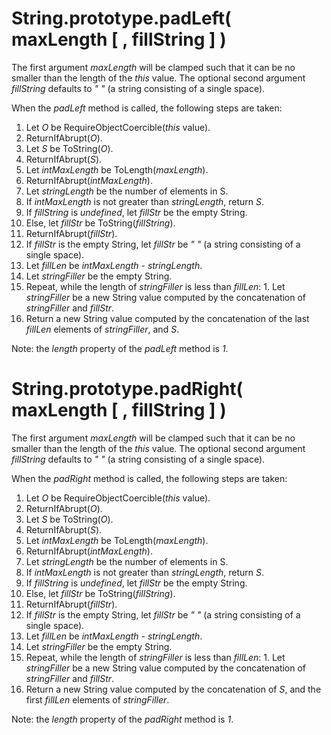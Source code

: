 # String.prototype.padLeft( maxLength [ , fillString ] )

The first argument _maxLength_ will be clamped such that it can be no smaller than the length of the *this* value.
The optional second argument _fillString_ defaults to *" "* (a string consisting of a single space).

When the _padLeft_ method is called, the following steps are taken:
  1. Let _O_ be RequireObjectCoercible(*this* value).
  1. ReturnIfAbrupt(_O_).
  1. Let _S_ be ToString(_O_).
  1. ReturnIfAbrupt(_S_).
  1. Let _intMaxLength_ be ToLength(_maxLength_).
  1. ReturnIfAbrupt(_intMaxLength_).
  1. Let _stringLength_ be the number of elements in S.
  1. If _intMaxLength_ is not greater than _stringLength_, return _S_.
  1. If _fillString_ is *undefined*, let _fillStr_ be the empty String.
  1. Else, let _fillStr_ be ToString(_fillString_).
  1. ReturnIfAbrupt(_fillStr_).
  1. If _fillStr_ is the empty String, let _fillStr_ be *" "* (a string consisting of a single space).
  1. Let _fillLen_ be _intMaxLength_ - _stringLength_.
  1. Let _stringFiller_ be the empty String.
  1. Repeat, while the length of _stringFiller_ is less than _fillLen_:
    1. Let _stringFiller_ be a new String value computed by the concatenation of _stringFiller_ and _fillStr_.
  1. Return a new String value computed by the concatenation of the last _fillLen_ elements of _stringFiller_, and _S_.

Note: the _length_ property of the _padLeft_ method is *1*.

# String.prototype.padRight( maxLength [ , fillString ] )

The first argument _maxLength_ will be clamped such that it can be no smaller than the length of the *this* value.
The optional second argument _fillString_ defaults to *" "* (a string consisting of a single space).

When the _padRight_ method is called, the following steps are taken:
  1. Let _O_ be RequireObjectCoercible(*this* value).
  1. ReturnIfAbrupt(_O_).
  1. Let _S_ be ToString(_O_).
  1. ReturnIfAbrupt(_S_).
  1. Let _intMaxLength_ be ToLength(_maxLength_).
  1. ReturnIfAbrupt(_intMaxLength_).
  1. Let _stringLength_ be the number of elements in S.
  1. If _intMaxLength_ is not greater than _stringLength_, return _S_.
  1. If _fillString_ is *undefined*, let _fillStr_ be the empty String.
  1. Else, let _fillStr_ be ToString(_fillString_).
  1. ReturnIfAbrupt(_fillStr_).
  1. If _fillStr_ is the empty String, let _fillStr_ be *" "* (a string consisting of a single space).
  1. Let _fillLen_ be _intMaxLength_ - _stringLength_.
  1. Let _stringFiller_ be the empty String.
  1. Repeat, while the length of _stringFiller_ is less than _fillLen_:
    1. Let _stringFiller_ be a new String value computed by the concatenation of _stringFiller_ and _fillStr_.
  1. Return a new String value computed by the concatenation of _S_, and the first _fillLen_ elements of _stringFiller_.

Note: the _length_ property of the _padRight_ method is *1*.
